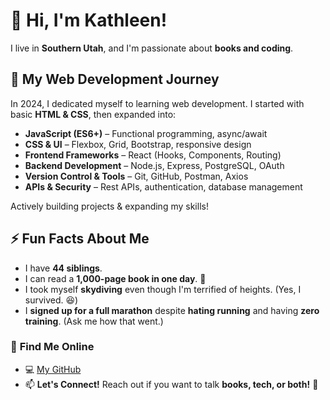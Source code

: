 # 👋 Hi, I'm Kathleen!  

I live in **Southern Utah**, and I'm passionate about **books and coding**.  
  
## 🌱 My Web Development Journey  
In 2024, I dedicated myself to learning web development. I started with basic **HTML & CSS**, then expanded into:  
- **JavaScript (ES6+)** – Functional programming, async/await  
- **CSS & UI** – Flexbox, Grid, Bootstrap, responsive design  
- **Frontend Frameworks** – React (Hooks, Components, Routing)  
- **Backend Development** – Node.js, Express, PostgreSQL, OAuth  
- **Version Control & Tools** – Git, GitHub, Postman, Axios  
- **APIs & Security** – Rest APIs, authentication, database management 

Actively building projects & expanding my skills!  

## ⚡ Fun Facts About Me  
- I have **44 siblings**.  
- I can read a **1,000-page book in one day**. 📖  
- I took myself **skydiving** even though I'm terrified of heights. (Yes, I survived. 😆)
- I **signed up for a full marathon** despite **hating running** and having **zero training**. (Ask me how that went.) 

### 🔗 **Find Me Online**  
- 💻 [My GitHub](https://github.com/katway17)  
- 📫 **Let's Connect!** Reach out if you want to talk **books, tech, or both!** 🚀  
